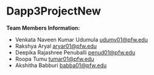 # Dapp3ProjectNew

**Team Members Information:**

- Venkata Naveen Kumar Udumula    <udumv01@pfw.edu>
- Rakshya Aryal                   <aryar01@pfw.edu>
- Deepika Rajashree Penuballi     <penud01@pfw.edu>
- Roopa Tumu                      <tumar01@pfw.edu>
- Akshitha Babburi                <babba01@pfw.edu>
